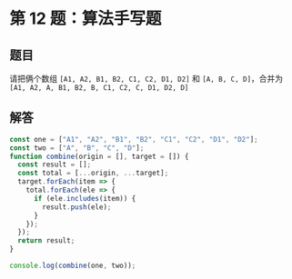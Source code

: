 # 第 12 题：算法手写题

## 题目

请把俩个数组 `[A1, A2, B1, B2, C1, C2, D1, D2]` 和 `[A, B, C, D]`，合并为 `[A1, A2, A, B1, B2, B, C1, C2, C, D1, D2, D]`

## 解答

```js
const one = ["A1", "A2", "B1", "B2", "C1", "C2", "D1", "D2"];
const two = ["A", "B", "C", "D"];
function combine(origin = [], target = []) {
  const result = [];
  const total = [...origin, ...target];
  target.forEach(item => {
    total.forEach(ele => {
      if (ele.includes(item)) {
        result.push(ele);
      }
    });
  });
  return result;
}

console.log(combine(one, two));
```
